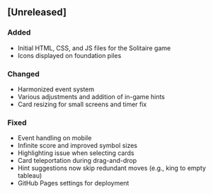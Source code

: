 ## [Unreleased]

### Added
- Initial HTML, CSS, and JS files for the Solitaire game
- Icons displayed on foundation piles

### Changed
- Harmonized event system
- Various adjustments and addition of in-game hints
- Card resizing for small screens and timer fix

### Fixed
- Event handling on mobile
- Infinite score and improved symbol sizes
- Highlighting issue when selecting cards
- Card teleportation during drag-and-drop
- Hint suggestions now skip redundant moves (e.g., king to empty tableau)
- GitHub Pages settings for deployment

